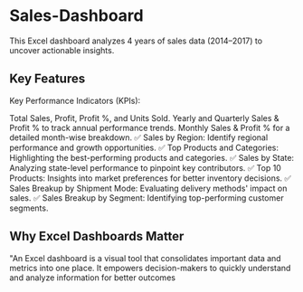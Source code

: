 # Sales-Dashboard
This Excel dashboard analyzes 4 years of sales data (2014–2017) to uncover actionable insights.
## Key Features
 Key Performance Indicators (KPIs):

Total Sales, Profit, Profit %, and Units Sold.
Yearly and Quarterly Sales & Profit % to track annual performance trends.
Monthly Sales & Profit % for a detailed month-wise breakdown.
✅ Sales by Region: Identify regional performance and growth opportunities.
✅ Top Products and Categories: Highlighting the best-performing products and categories.
✅ Sales by State: Analyzing state-level performance to pinpoint key contributors.
✅ Top 10 Products: Insights into market preferences for better inventory decisions.
✅ Sales Breakup by Shipment Mode: Evaluating delivery methods' impact on sales.
✅ Sales Breakup by Segment: Identifying top-performing customer segments.

## Why Excel Dashboards Matter
"An Excel dashboard is a visual tool that consolidates important data and metrics into one place. It empowers decision-makers to quickly understand and analyze information for better outcomes
